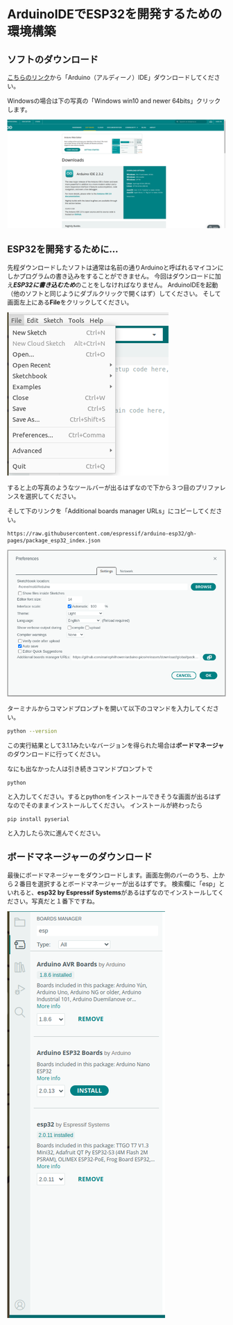 # ArduinoIDEでESP32を開発するための環境構築

## ソフトのダウンロード
[こちらのリンク](https://www.arduino.cc/en/software)から「Arduino（アルディーノ）IDE」ダウンロードしてください。

Windowsの場合は下の写真の「Windows win10 and newer 64bits」クリックします。

![image](./img/arduino_download.png)

## ESP32を開発するために...
先程ダウンロードしたソフトは通常は名前の通りArduinoと呼ばれるマイコンにしかプログラムの書き込みをすることができません。
今回はダウンロードに加え***ESP32に書き込むため***のことをしなければなりません。
ArduinoIDEを起動（他のソフトと同じようにダブルクリックで開くはず）してください。
そして画面左上にある**File**をクリックしてください。

![image](./img/tool_bar.png)

すると上の写真のようなツールバーが出るはずなので下から３つ目のプリファレンスを選択してください。

そして下のリンクを「Additional boards manager URLs」にコピーしてください。

```
https://raw.githubusercontent.com/espressif/arduino-esp32/gh-pages/package_esp32_index.json
```

![image](./img/pref.png)


ターミナルからコマンドプロンプトを開いて以下のコマンドを入力してください。
```sh
python --version
```

この実行結果として3.1.1みたいなバージョンを得られた場合は**ボードマネージャ**のダウンロードに行ってください。

なにも出なかった人は引き続きコマンドプロンプトで
```
python
```
と入力してください。するとpythonをインストールできそうな画面が出るはずなのでそのままインストールしてください。
インストールが終わったら
```
pip install pyserial
```
と入力したら次に進んでください。


## ボードマネージャーのダウンロード
最後にボードマネージャーをダウンロードします。画面左側のバーのうち、上から２番目を選択するとボードマネージャーが出るはずです。
検索欄に「esp」といれると、**esp32 by Espressif Systems**があるはずなのでインストールしてください。写真だと１番下ですね。

![image](./img/boards_manager.png)
